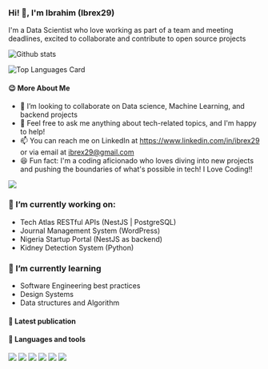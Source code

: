 ### Hi! 👋, I'm Ibrahim (Ibrex29) 

I'm a Data Scientist who love working as part of a team and meeting deadlines, excited to collaborate and contribute to open source projects

![Github stats](https://github-readme-stats.vercel.app/api?username=ibrex29&theme=aura_dark&show_icons=true&count_private=true)

![Top Languages Card](https://github-readme-stats.vercel.app/api/top-langs/?username=ibrex29&layout=compact&theme=codeSTACKr)

#### :wink: More About Me 



- 👯 I’m looking to collaborate on Data science, Machine Learning, and backend projects                          
- 💬 Feel free to ask me anything about tech-related topics, and I'm happy to help!
- 📫 You can reach me on LinkedIn at https://www.linkedin.com/in/ibrex29 or via email at ibrex29@gmail.com
- 😆 Fun fact: I'm a coding aficionado who loves diving into new projects and pushing the boundaries of what's possible in tech!
I Love Coding!!

![](https://r7q6w9z6.rocketcdn.me/career/wp-content/uploads/2020/03/full-stack-development.gif)      

### 🔭 I’m currently working on:                    

- Tech Atlas RESTful APIs (NestJS | PostgreSQL)               
- Journal Management System (WordPress)
- Nigeria Startup Portal (NestJS as backend)
- Kidney Detection System (Python)                     

### 🌱 I’m currently learning

- Software Engineering best practices
- Design Systems
- Data structures and Algorithm

#### 📝 Latest publication


#### 🔨 Languages and tools

![](https://raw.githubusercontent.com/rahul-jha98/github_readme_icons/main/language_and_tools/square/tensorflow/tensorflow.svg)
![](https://raw.githubusercontent.com/rahul-jha98/github_readme_icons/main/language_and_tools/square/wordpress/wordpress.svg)
![](https://raw.githubusercontent.com/rahul-jha98/github_readme_icons/main/language_and_tools/square/typescript/typescript.svg)
![](https://raw.githubusercontent.com/rahul-jha98/github_readme_icons/main/language_and_tools/square/python/python.svg)
![](https://raw.githubusercontent.com/rahul-jha98/github_readme_icons/main/language_and_tools/square/firebase/firebase.svg)
![](https://raw.githubusercontent.com/rahul-jha98/github_readme_icons/main/language_and_tools/square/postgresql/postgresql.svg)


<!--
**ibrex29/ibrex29** is a ✨ _special_ ✨ repository because its `README.md` (this file) appears on your GitHub profile.

Here are some ideas to get you started:

- 🔭 I’m currently working on ...
- 🌱 I’m currently learning ...
- 👯 I’m looking to collaborate on ...
- 🤔 I’m looking for help with ...
- 💬 Ask me about ...
- 📫 How to reach me: ...
- 😄 Pronouns: ...
- ⚡ Fun fact: ...
-->
